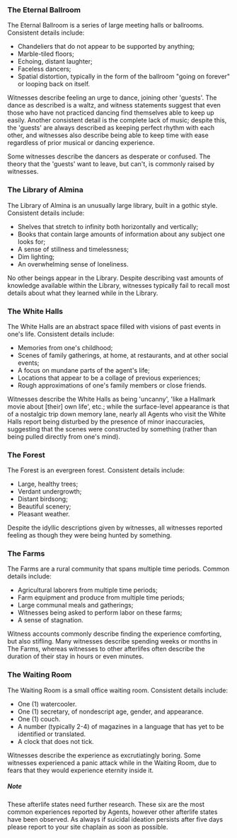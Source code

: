 ### The Eternal Ballroom

The Eternal Ballroom is a series of large meeting halls or ballrooms. Consistent details include:
- Chandeliers that do not appear to be supported by anything;
- Marble-tiled floors;
- Echoing, distant laughter;
- Faceless dancers;
- Spatial distortion, typically in the form of the ballroom "going on forever" or looping back on itself.

Witnesses describe feeling an urge to dance, joining other 'guests'. The dance as described is a waltz, and witness statements suggest that even those who have not practiced dancing find themselves able to keep up easily. Another consistent detail is the complete lack of music; despite this, the 'guests' are always described as keeping perfect rhythm with each other, and witnesses also describe being able to keep time with ease regardless of prior musical or dancing experience.

Some witnesses describe the dancers as desperate or confused. The theory that the 'guests' want to leave, but can't, is commonly raised by witnesses.

### The Library of Almina 

The Library of Almina is an unusually large library, built in a gothic style. Consistent details include:
- Shelves that stretch to infinity both horizontally and vertically;
- Books that contain large amounts of information about any subject one looks for;
- A sense of stillness and timelessness;
- Dim lighting;
- An overwhelming sense of loneliness.

No other beings appear in the Library. Despite describing vast amounts of knowledge available within the Library, witnesses typically fail to recall most details about what they learned while in the Library.

### The White Halls

The White Halls are an abstract space filled with visions of past events in one's life. Consistent details include:
- Memories from one's childhood;
- Scenes of family gatherings, at home, at restaurants, and at other social events;
- A focus on mundane parts of the agent's life;
- Locations that appear to be a collage of previous experiences;
- Rough approximations of one's family members or close friends.

Witnesses describe the White Halls as being 'uncanny', 'like a Hallmark movie about \[their\] own life', etc.; while the surface-level appearance is that of a nostalgic trip down memory lane, nearly all Agents who visit the White Halls report being disturbed by the presence of minor inaccuracies, suggesting that the scenes were constructed by something (rather than being pulled directly from one's mind).

### The Forest

The Forest is an evergreen forest. Consistent details include:
- Large, healthy trees;
- Verdant undergrowth;
- Distant birdsong;
- Beautiful scenery;
- Pleasant weather.

Despite the idyllic descriptions given by witnesses, all witnesses reported feeling as though they were being hunted by something.

### The Farms

The Farms are a rural community that spans multiple time periods. Common details include:
- Agricultural laborers from multiple time periods;
- Farm equipment and produce from multiple time periods;
- Large communal meals and gatherings;
- Witnesses being asked to perform labor on these farms;
- A sense of stagnation.

Witness accounts commonly describe finding the experience comforting, but also stifling. Many witnesses describe spending weeks or months in The Farms, whereas witnesses to other afterlifes often describe the duration of their stay in hours or even minutes.

### The Waiting Room

The Waiting Room is a small office waiting room. Consistent details include:
- One (1) watercooler.
- One (1) secretary, of nondescript age, gender, and appearance.
- One (1) couch.
- A number (typically 2-4) of magazines in a language that has yet to be identified or translated.
- A clock that does not tick.

Witnesses describe the experience as excrutiatingly boring. Some witnesses experienced a panic attack while in the Waiting Room, due to fears that they would experience eternity inside it.

##### Note
These afterlife states need further research. These six are the most common experiences reported by Agents, however other afterlife states have been observed. As always if suicidal ideation persists after five days please report to your site chaplain as soon as possible.